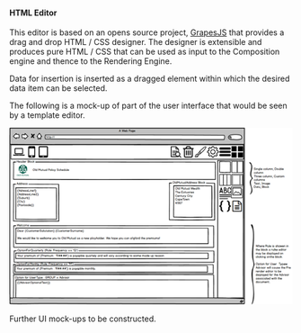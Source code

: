 #### HTML Editor

This editor is based on an opens source project, [GrapesJS](http://grapesjs.com/) that provides a drag and drop HTML / CSS designer. The designer is extensible and produces pure HTML / CSS that can be used as input to the Composition engine and thence to the Rendering Engine.

Data for insertion is inserted as a dragged element within which the desired data item can be selected.

The following is a mock-up of part of the user interface that would be seen by a template editor.

![image.png](/.attachments/image-84524f2e-c439-4f8b-a502-7ec5199e8fbb.png)

Further UI mock-ups to be constructed.